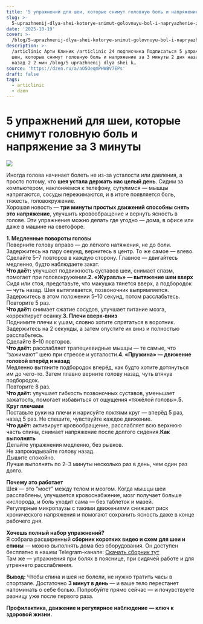 ```yaml
---
title: '5 упражнений для шеи, которые снимут головную боль и напряжение за 3 минуты'
slug: >-
  5-uprazhnenij-dlya-shei-kotorye-snimut-golovnuyu-bol-i-napryazhenie-za-3-minuty
date: '2025-10-19'
cover: >-
  /blog/5-uprazhnenij-dlya-shei-kotorye-snimut-golovnuyu-bol-i-napryazhenie-za-3-minuty/cover.jpg
description: >-
  /articlinic Арти Клиник /articlinic 24 подписчика Подписаться 5 упражнений для
  шеи, которые снимут головную боль и напряжение за 3 минуты 2 дня назад2 дня
  назад 2 2 мин /blog/5 uprazhnenij dlya shei k…
source: 'https://dzen.ru/a/aO5OeqmPHWBV7EPs'
draft: false
tags:
  - articlinic
  - dzen
---
```


# 5 упражнений для шеи, которые снимут головную боль и напряжение за 3 минуты

![](/blog/5-uprazhnenij-dlya-shei-kotorye-snimut-golovnuyu-bol-i-napryazhenie-za-3-minuty/img-0.jpg)

Иногда голова начинает болеть не из-за усталости или давления, а просто потому, что **шея устала держать нас целый день**. Сидим за компьютером, наклоняемся к телефону, сутулимся — мышцы напрягаются, сосуды пережимаются, и в итоге появляется боль, тяжесть, головокружение.  
Хорошая новость — **три минуты простых движений способны снять это напряжение**, улучшить кровообращение и вернуть ясность в голове. Эти упражнения можно делать где угодно — дома, в офисе или даже в машине на светофоре.  
  
**1\. Медленные повороты головы**  
Поверните голову вправо — до лёгкого натяжения, не до боли. Задержитесь на пару секунд, вернитесь в центр. То же самое — влево.  
Сделайте 5–7 повторов в каждую сторону. Главное — двигайтесь медленно, будто наблюдаете закат.  
**Что даёт:** улучшает подвижность суставов шеи, снимает спазм, помогает при головокружении.**2\. «Журавль» — вытяжение шеи вверх**  
Сидя или стоя, представьте, что макушка тянется вверх, а подбородок — чуть назад. Шея вытягивается, позвоночник выпрямляется. Задержитесь в этом положении 5–10 секунд, потом расслабьтесь.  
Повторите 5 раз.  
**Что даёт:** снимает сжатие сосудов, улучшает питание мозга, корректирует осанку.**3\. Плечи вверх-вниз**  
Поднимите плечи к ушам, словно хотите спрятаться в воротник. Задержитесь на 2 секунды, а затем опустите их вниз и полностью расслабьтесь.  
Сделайте 8–10 повторов.  
**Что даёт:** расслабляет трапециевидные мышцы — те самые, что “зажимают” шею при стрессе и усталости.**4\. «Пружина» — движение головой вперёд и назад**  
Медленно вытяните подбородок вперёд, как будто хотите дотянуться им до чего-то. Затем плавно верните голову назад, чуть втянув подбородок.  
Повторите 8 раз.  
**Что даёт:** улучшает гибкость позвоночных суставов, уменьшает зажатость, помогает избавиться от ощущения «тяжёлой головы».**5\. Круг плечами**  
Поставьте руки на плечи и нарисуйте локтями круг — вперёд 5 раз, назад 5 раз. Не спешите, чувствуйте каждое движение.  
**Что даёт:** активирует кровообращение, расслабляет всю верхнюю часть спины, снимает напряжение после долгого сидения.**Как выполнять**  
Делайте упражнения медленно, без рывков.  
Не запрокидывайте голову назад.  
Дышите спокойно.  
Лучше выполнять по 2–3 минуты несколько раз в день, чем один раз долго.  
  
**Почему это работает**  
Шея — это “мост” между телом и мозгом. Когда мышцы шеи расслаблены, улучшается кровоснабжение, мозг получает больше кислорода, и боль уходит сама — без таблеток и мазей.  
Регулярные микропаузы с такими движениями снижают риск хронического напряжения и помогают сохранить ясность даже в конце рабочего дня.  
  
**Хочешь полный набор упражнений?**  
Я собрала расширенный **сборник коротких видео и схем для шеи и спины** — можно выполнять дома без оборудования. Он доступен бесплатно в нашем Telegram-канале: [Скачать сборник тут](/away?to=https%3A%2F%2Ft.me%2Farticlinic%2F18)  
Там же — упражнения при болях в пояснице, при сидячей работе и для утреннего расслабления.

  
**Вывод:** Чтобы спина и шея не болели, не нужно тратить часы в спортзале. Достаточно **3 минут в день** — и ваше тело перестанет напоминать о себе болью. Попробуйте прямо сейчас — и почувствуете разницу уже после первого раза.

**Профилактика, движение и регулярное наблюдение — ключ к здоровой жизни.**